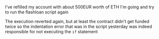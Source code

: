I've refilled my account with about 500EUR worth of ETH
I'm going and try to run the flashloan script again

The execution reverted again, but at least the contract didn't get funded twice so the indentation error that was in the script yesterday was indeed responsible for not executing the `if` statement

